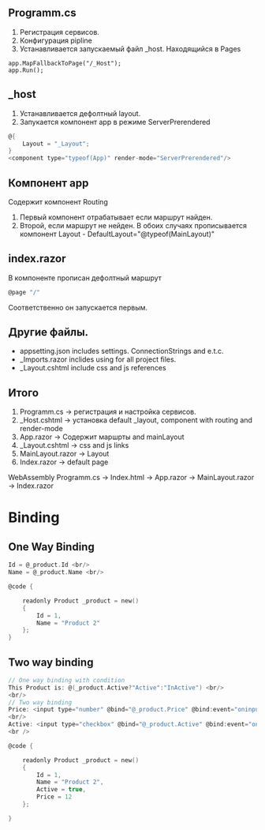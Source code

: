 ﻿## Programm.cs
1. Регистрация сервисов.
2. Конфигурация pipline
3. Устанавливается запускаемый файл _host. Находящийся в Pages
``` 
app.MapFallbackToPage("/_Host");
app.Run();
```


## _host
1. Устанавливается дефолтный layout.
2. Запукается компонент app в режиме ServerPrerendered
``` c
@{
    Layout = "_Layout";
}
<component type="typeof(App)" render-mode="ServerPrerendered"/>
```

## Компонент app
Cодержит компонент Routing
1. Первый компонент отрабатывает если маршрут найден.
2. Второй, если маршрут не нейден.
В обоих случаях прописывается компонент Layout - DefaultLayout="@typeof(MainLayout)"

## index.razor
В компоненте прописан дефолтный маршрут 
``` c
@page "/"
```
Соответственно он запускается первым.


## Другие файлы.
- appsetting.json includes settings. ConnectionStrings and e.t.c.
- _Imports.razor inclides using for all project files.
- _Layout.cshtml include css and js references

## Итого
1. Programm.cs -> регистрация и настройка сервисов. 
2. _Host.cshtml -> установка default _layout, component with routing and render-mode   
3. App.razor -> Содержит маршрты and mainLayout
4. _Layout.cshtml -> css and js links 
4. MainLayout.razor -> Layout
4. Index.razor -> default page


WebAssembly
Programm.cs -> Index.html -> App.razor -> MainLayout.razor -> Index.razor


# Binding
## One Way Binding
``` c
Id = @_product.Id <br/>
Name = @_product.Name <br/>

@code {

    readonly Product _product = new()
    {
        Id = 1,
        Name = "Product 2"
    };
}
```

## Two way binding
``` c
// One way binding with condition
This Product is: @(_product.Active?"Active":"InActive") <br/>
<br/>
// Two way binding
Price: <input type="number" @bind="@_product.Price" @bind:event="oninput"/>
<br/>
Active: <input type="checkbox" @bind="@_product.Active" @bind:event="oninput"/> 
<br />

@code {

    readonly Product _product = new()
    {
        Id = 1,
        Name = "Product 2",
        Active = true,
        Price = 12
    };

}
```